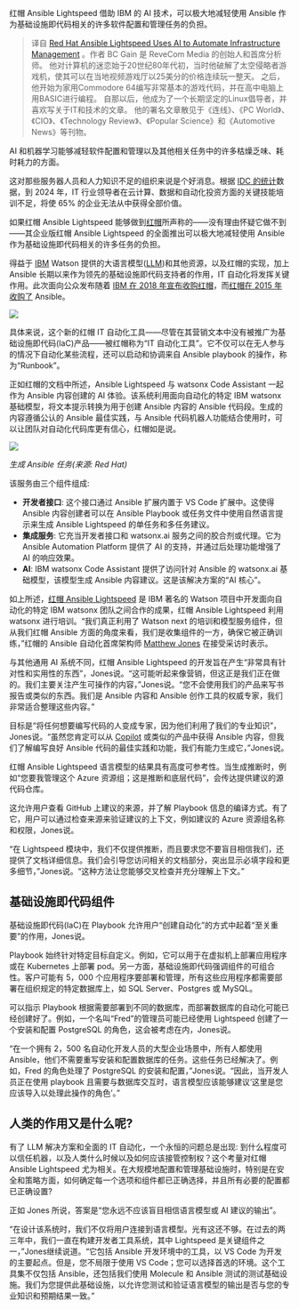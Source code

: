 <!-- 
# 红帽Ansible Lightspeed使用AI来自动化基础设施管理
 -->

红帽 Ansible Lightspeed 借助 IBM 的 AI 技术，可以极大地减轻使用 Ansible 作为基础设施即代码相关的许多软件配置和管理任务的负担。

> 译自 [Red Hat Ansible Lightspeed Uses AI to Automate Infrastructure Management](https://thenewstack.io/red-hat-ansible-lightspeed-uses-ai-to-automate-infrastructure-management/) 。作者 BC Gain 是 ReveCom Media 的创始人和首席分析师。 他对计算机的迷恋始于20世纪80年代初，当时他破解了太空侵略者游戏机，使其可以在当地视频游戏厅以25美分的价格连续玩一整天。 之后，他开始为家用Commodore 64编写非常基本的游戏代码，并在高中电脑上用BASIC进行编程。 自那以后，他成为了一个长期坚定的Linux倡导者，并喜欢写关于IT和技术的文章。 他的署名文章散见于《连线》、《PC World》、《CIO》、《Technology Review》、《Popular Science》和《Automotive News》等刊物。

AI 和机器学习能够减轻软件配置和管理以及其他相关任务中的许多枯燥乏味、耗时耗力的方面。

这对那些服务器人员和人力知识不足的组织来说是个好消息。根据 [IDC 的统计](https://www.idc.com/getdoc.jsp?containerId=US49563122&amp;pageType=PRINTFRIENDLY)数据，到 2024 年，IT 行业领导者在云计算、数据和自动化投资方面的关键技能培训不足，将使 65% 的企业无法从中获得全部价值。

如果红帽 Ansible Lightspeed 能够做到[红帽](https://www.openshift.com/try?utm_content=inline-mention)所声称的——没有理由怀疑它做不到——其企业版红帽 Ansible Lightspeed 的全面推出可以极大地减轻使用 Ansible 作为基础设施即代码相关的许多任务的负担。

得益于 [IBM](https://www.ibm.com/?utm_content=inline-mention) Watson 提供的大语言模型([LLM](https://thenewstack.io/new-ai-dev-platform-allows-you-to-customize-open-source-llms/))和其他资源，以及红帽的实现，加上 Ansible 长期以来作为领先的基础设施即代码支持者的作用，IT 自动化将发挥关键作用。此次面向公众发布随着 [IBM 在 2018 年宣布收购红帽](https://thenewstack.io/turning-blue-ibm-to-acquire-red-hat/)，而[红帽在 2015 年收购了](https://thenewstack.io/red-hat-ansible-staying-better-together/) Ansible。

![](https://cdn.thenewstack.io/media/2023/11/1f1548ba-capture-decran-2023-11-01-202037.png)

具体来说，这个新的红帽 IT 自动化工具——尽管在其营销文本中没有被推广为基础设施即代码(IaC)产品——被红帽称为“IT 自动化工具”。它不仅可以在无人参与的情况下自动化某些流程，还可以启动和协调来自 Ansible playbook 的操作，称为“Runbook”。

正如红帽的文档中所述，Ansible Lightspeed 与 watsonx Code Assistant 一起作为 Ansible 内容创建的 AI 体验。该系统利用面向自动化的特定 IBM watsonx 基础模型，将文本提示转换为用于创建 Ansible 内容的 Ansible 代码段。生成的内容遵循公认的 Ansible 最佳实践，与 Ansible 代码机器人功能结合使用时，可以让团队对自动化代码库更有信心，红帽如是说。

![](https://cdn.thenewstack.io/media/2023/11/00668190-capture-decran-2023-11-01-202101.png)

*生成 Ansible 任务(来源: Red Hat)*

该服务由三个组件组成:

- **开发者接口**: 这个接口通过 Ansible 扩展内置于 VS Code 扩展中。这使得 Ansible 内容创建者可以在 Ansible Playbook 或任务文件中使用自然语言提示来生成 Ansible Lightspeed 的单任务和多任务建议。
- **集成服务**: 它充当开发者接口和 watsonx.ai 服务之间的胶合剂或代理。它为 Ansible Automation Platform 提供了 AI 的支持，并通过后处理功能增强了 AI 的响应效果。
- **AI**: IBM watsonx Code Assistant 提供了访问针对 Ansible 的 watsonx.ai 基础模型，该模型生成 Ansible 内容建议。这是该解决方案的“AI 核心”。

如上所述，[红帽 Ansible Lightspeed](https://www.redhat.com/en/technologies/management/ansible/ansible-lightspeed) 是 IBM 著名的 Watson 项目中开发面向自动化的特定 IBM watsonx 团队之间合作的成果，红帽 Ansible Lightspeed 利用 watsonx 进行培训。“我们真正利用了 Watson next 的培训和模型服务组件，但从我们红帽 Ansible 方面的角度来看，我们是收集组件的一方，确保它被正确训练，”红帽的 Ansible 自动化首席架构师 [Matthew Jones](https://www.linkedin.com/in/matburt/) 在接受采访时表示。

与其他通用 AI 系统不同，红帽 Ansible Lightspeed 的开发旨在产生“非常具有针对性和实用性的东西”，Jones说。“这可能听起来像营销，但这正是我们正在做的。我们主要关注产生可操作的内容，”Jones说。“您不会使用我们的产品来写书报告或类似的东西。我们是 Ansible 内容和 Ansible 创作工具的权威专家，我们非常适合整理这些内容。”

目标是“将任何想要编写代码的人变成专家，因为他们利用了我们的专业知识”，Jones说。“虽然您肯定可以从 [Copilot](https://github.com/features/copilot) 或类似的产品中获得 Ansible 内容，但我们了解编写良好 Ansible 代码的最佳实践和功能，我们有能力生成它，”Jones说。

红帽 Ansible Lightspeed 语言模型的结果具有高度可参考性。当生成推断时，例如“您要我管理这个 Azure 资源组；这是推断和底层代码”，会传达提供建议的源代码仓库。

这允许用户查看 GitHub 上建议的来源，并了解 Playbook 信息的编译方式。有了它，用户可以通过检查来源来验证建议的上下文，例如建议的 Azure 资源组名称和权限，Jones说。

“在 Lightspeed 模块中，我们不仅提供推断，而且要求您不要盲目相信我们，还提供了文档详细信息。我们会引导您访问相关的文档部分，突出显示必填字段和更多细节，”Jones说。“这种方法让您能够交叉检查并充分理解上下文。”

## 基础设施即代码组件

基础设施即代码(IaC)在 Playbook 允许用户“创建自动化”的方式中起着“至关重要”的作用，Jones说。

Playbook 始终针对特定目标自定义。例如，它可以用于在虚拟机上部署应用程序或在 Kubernetes 上部署 pod。另一方面，基础设施即代码强调组件的可组合性。客户可能有 5，000 个应用程序要部署和管理，所有这些应用程序都需要部署在组织规定的特定数据库上，如 SQL Server、Postgres 或 MySQL。

可以指示 Playbook 根据需要部署到不同的数据库，而部署数据库的自动化可能已经创建好了。例如，一个名叫“Fred”的管理员可能已经使用 Lightspeed 创建了一个安装和配置 PostgreSQL 的角色，这会被考虑在内，Jones说。

“在一个拥有 2，500 名自动化开发人员的大型企业场景中，所有人都使用 Ansible，他们不需要重写安装和配置数据库的任务。这些任务已经解决了。例如，Fred 的角色处理了 PostgreSQL 的安装和配置，”Jones说。“因此，当开发人员正在使用 playbook 且需要与数据库交互时，语言模型应该能够建议‘这里是您应该导入以处理此操作的角色’。”

## 人类的作用又是什么呢?

有了 LLM 解决方案和全面的 IT 自动化，一个永恒的问题总是出现: 到什么程度可以信任机器，以及人类什么时候以及如何应该接管控制权？这个考量对红帽 Ansible Lightspeed 尤为相关。在大规模地配置和管理基础设施时，特别是在安全和策略方面，如何确定每一个选项和组件都已正确选择，并且所有必要的配置都已正确设置?

正如 Jones 所说，答案是“您永远不应该盲目相信语言模型或 AI 建议的输出”。

“在设计该系统时，我们不仅将用户连接到语言模型。光有这还不够。在过去的两三年中，我们一直在构建开发者工具系统，其中 Lightspeed 是关键组件之一，”Jones继续说道。“它包括 Ansible 开发环境中的工具，以 VS Code 为开发的主要起点。但是，您不局限于使用 VS Code；您可以选择首选的环境。这个工具集不仅包括 Ansible，还包括我们使用 Molecule 和 Ansible 测试的测试基础设施。我们为您提供此基础设施，以允许您测试和验证语言模型的输出是否与您的专业知识和预期结果一致。”
